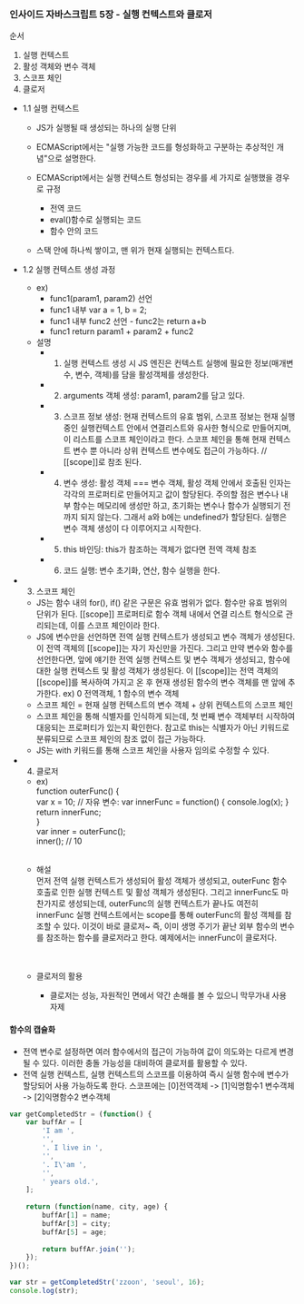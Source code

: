 ### 인사이드 자바스크립트 5장 - 실행 컨텍스트와 클로저
순서
1. 실행 컨텍스트 
2. 활성 객체와 변수 객체
3. 스코프 체인
4. 클로저


- 1.1 실행 컨텍스트
    - JS가 실행될 때 생성되는 하나의 실행 단위
    - ECMAScript에서는 "실행 가능한 코드를 형성화하고 구분하는 추상적인 개념"으로 설명한다.
    - ECMAScript에서는 실행 컨텍스트 형성되는 경우를 세 가지로 실행했을 경우로 규정
      - 전역 코드
      - eval()함수로 실행되는 코드
      - 함수 안의 코드
      
    - 스택 안에 하나씩 쌓이고, 맨 위가 현재 실행되는 컨텍스트다.

- 1.2 실행 컨텍스트 생성 과정
    - ex)
      - func1(param1, param2) 선언
      - func1 내부 var a = 1, b = 2;
      - func1 내부 func2 선언 - func2는 return a+b
      - func1 return param1 + param2 + func2
    - 설명
      - 1. 실행 컨텍스트 생성 시 JS 엔진은 컨텍스트 실행에 필요한 정보(매개변수, 변수, 객체)를 담을 활성객체를 생성한다.

      - 2. arguments 객체 생성: param1, param2를 담고 있다.
      - 3. 스코프 정보 생성: 현재 컨텍스트의 유효 범위, 스코프 정보는 현재 실행 중인 실행컨텍스트 안에서 연결리스트와 유사한 형식으로 만들어지며, 이 리스트를 스코프 체인이라고 한다. 스코프 체인을 통해 현재 컨텍스트 변수 뿐 아니라 상위 컨텍스트 변수에도 접근이 가능하다. // [[scope]]로 참조 된다.
      
      - 4. 변수 생성: 활성 객체 === 변수 객체, 활성 객체 안에서 호출된 인자는 각각의 프로퍼티로 만들어지고 값이 할당된다. 주의할 점은 변수나 내부 함수는 메모리에 생성만 하고, 초기화는 변수나 함수가 실행되기 전까지 되지 않는다. 그래서 a와 b에는 undefined가 할당된다. 실행은 변수 객체 생성이 다 이루어지고 시작한다.
      - 5. this 바인딩: this가 참조하는 객체가 없다면 전역 객체 참조
      - 6. 코드 실행: 변수 초기화, 연산, 함수 실행을 한다.
      
- 3. 스코프 체인
    - JS는 함수 내의 for(), if() 같은 구문은 유효 범위가 없다. 함수만 유효 범위의 단위가 된다. [[scope]] 프로퍼티로 함수 객체 내에서 연결 리스트 형식으로 관리되는데, 이를 스코프 체인이라 한다.
    - JS에 변수만을 선언하면 전역 실행 컨텍스트가 생성되고 변수 객체가 생성된다. 이 전역 객체의 [[scope]]는 자기 자신만을 가진다. 그리고 만약 변수와 함수를 선언한다면, 앞에 얘기한 전역 실행 컨텍스트 및 변수 객체가 생성되고, 함수에 대한 실행 컨텍스트 및 활성 객체가 생성된다. 이 [[scope]]는 전역 객체의 [[scope]]를 복사하여 가지고 온 후 현재 생성된 함수의 변수 객체를 맨 앞에 추가한다. ex) 0 전역객체, 1 함수의 변수 객체
    - 스코프 체인 = 현재 실행 컨텍스트의 변수 객체 + 상위 컨텍스트의 스코프 체인
    - 스코프 체인을 통해 식별자를 인식하게 되는데, 첫 번째 변수 객체부터 시작하여 대응되는 프로퍼티가 있는지 확인한다. 참고로 this는 식별자가 아닌 키워드로 분류되므로 스코프 체인의 참조 없이 접근 가능하다.
    - JS는 with 키워드를 통해 스코프 체인을 사용자 임의로 수정할 수 있다.
    
- 4. 클로저
    - ex) <br/>
    function outerFunc() {  
        var x = 10; // 자유 변수: 
        var innerFunc = function() { console.log(x); }  
        return innerFunc;  
    }  
    var inner = outerFunc();  
    inner(); // 10
    <br/>
      
    - 해설  
    먼저 전역 실행 컨텍스트가 생성되어 활성 객체가 생성되고, outerFunc 함수 호출로 인한 실행 컨텍스트 및 활성 객체가 생성된다. 그리고 innerFunc도 마찬가지로 생성되는데, outerFunc의 실행 컨텍스트가 끝나도 여전히 innerFunc 실행 컨텍스트에서는 scope를 통해 outerFunc의 활성 객체를 참조할 수 있다. 이것이 바로 클로저~ 즉, 이미 생명 주기가 끝난 외부 함수의 변수를 참조하는 함수를 클로저라고 한다. 예제에서는 innerFunc이 클로저다.  
<br/><br/>
    
    - 클로저의 활용
      - 클로저는 성능, 자원적인 면에서 약간 손해를 볼 수 있으니 막무가내 사용 자제  
       
#### 함수의 캡슐화
- 전역 변수로 설정하면 여러 함수에서의 접근이 가능하여 값이 의도와는 다르게 변경될 수 있다. 이러한 충돌 가능성을 대비하여 클로저를 활용할 수 있다.
- 전역 실행 컨텍스트, 실행 컨텍스트의 스코프를 이용하여 즉시 실행 함수에 변수가 할당되어 사용 가능하도록 한다. 스코프에는 [0]전역객체 -> [1]익명함수1 변수객체 -> [2]익명함수2 변수객체
```javascript
var getCompletedStr = (function() {
	var buffAr = [
		'I am ',
		'',
		'. I live in ',
		'',
		'. I\'am ',
		'',
		' years old.',
	];
	
	return (function(name, city, age) {
		buffAr[1] = name;
		buffAr[3] = city;
		buffAr[5] = age;
		
		return buffAr.join('');
	});
})();

var str = getCompletedStr('zzoon', 'seoul', 16);
console.log(str);
```
    
    